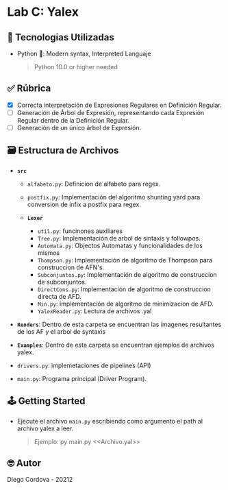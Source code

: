 # Lab C: Yalex

## 📡 Tecnologias Utilizadas

- Python 🐍: Modern syntax, Interpreted Languaje
  > Python 10.0 or higher needed

## ✅ Rúbrica

- [x] Correcta interpretación de Expresiones Regulares en Definición Regular.
- [ ] Generación de Árbol de Expresión, representando cada Expresión Regular dentro de la Definición Regular.
- [ ] Generación de un único árbol de Expresión.

## 🗃️ Estructura de Archivos

- **`src`**

  - `alfabeto.py`: Definicion de alfabeto para regex.
  - `postfix.py`: Implementación del algoritmo shunting yard para conversion de infix a postfix para regex.

  - **`Lexer`**
    - `util.py`: funcinones auxiliares
    - `Tree.py`: Implementación de arbol de sintaxis y followpos.
    - `Automata.py`: Objectos Automatas y funcionalidades de los mismos
    - `Thompson.py`: Implementación de algoritmo de Thompson para construccion de AFN's.
    - `Subconjuntos.py`: Implementación de algoritmo de construccion de subconjuntos.
    - `DirectCons.py`: Implementación de algoritmo de construccion directa de AFD.
    - `Min.py`: Implementación de algoritmo de minimizacion de AFD.
    - `YalexReader.py`: Lectura de archivos .yal

- **`Renders`**: Dentro de esta carpeta se encuentran las imagenes resultantes de los AF y el arbol de syntaxis

- **`Examples`**: Dentro de esta carpeta se encuentran ejemplos de archivos yalex.

- `drivers.py`: implemetaciones de pipelines (API)
- `main.py`: Programa principal (Driver Program).

## 🕹️ Getting Started

- Ejecute el archivo `main.py` escribiendo como argumento el path al archivo yalex a leer.
    > Ejemplo: py main.py <<Archivo.yal>>

## 🤓 Autor

Diego Cordova - 20212
